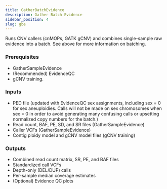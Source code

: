 ```yaml
---
title: GatherBatchEvidence
description: Gather Batch Evidence
sidebar_position: 4
slug: gbe
---
```


Runs CNV callers (cnMOPs, GATK gCNV) and combines single-sample 
raw evidence into a batch. See above for more information on batching.

### Prerequisites

- GatherSampleEvidence
- (Recommended) EvidenceQC
- gCNV training. 

### Inputs
- PED file (updated with EvidenceQC sex assignments, including sex = 0 
  for sex aneuploidies. Calls will not be made on sex chromosomes 
  when sex = 0 in order to avoid generating many confusing calls 
  or upsetting normalized copy numbers for the batch.)
- Read count, BAF, PE, SD, and SR files (GatherSampleEvidence)
- Caller VCFs (GatherSampleEvidence)
- Contig ploidy model and gCNV model files (gCNV training)

### Outputs

- Combined read count matrix, SR, PE, and BAF files
- Standardized call VCFs
- Depth-only (DEL/DUP) calls
- Per-sample median coverage estimates
- (Optional) Evidence QC plots
